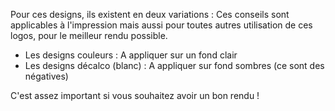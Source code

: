 Pour ces designs, ils existent en deux variations :
Ces conseils sont applicables à l'impression mais aussi pour toutes autres utilisation de ces logos, pour le meilleur rendu possible.

* Les designs couleurs : A appliquer sur un fond clair
* Les designs décalco (blanc) : A appliquer sur fond sombres (ce sont des négatives)

C'est assez important si vous souhaitez avoir un bon rendu !